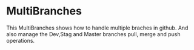 # MultiBranches
This MultiBranches shows how to handle multiple braches in github. And also manage the Dev,Stag and Master branches pull, merge and push operations.
